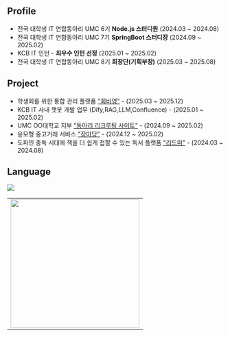 
## Profile
- 전국 대학생 IT 연합동아리 UMC 6기 **Node.js 스터디원** (2024.03 ~ 2024.08)
- 전국 대학생 IT 연합동아리 UMC 7기 **SpringBoot 스터디장** (2024.09 ~ 2025.02)
- KCB IT 인턴 - **최우수 인턴 선정** (2025.01 ~ 2025.02)
- 전국 대학생 IT 연합동아리 UMC 8기 **회장단(기획부장)** (2025.03 ~ 2025.08)

## Project
- 학생회를 위한 통합 관리 플랫폼 ["회비영"](https://github.com/heavyYoung2/BE) - (2025.03 ~ 2025.12)
- KCB IT 사내 챗봇 개발 업무 (Dify,RAG,LLM,Confluence) - (2025.01 ~ 2025.02)
- UMC OO대학교 지부 ["동아리 리크루팅 사이트"](https://github.com/HUR-Hongik-UMC-Recruit/Backend) - (2024.09 ~ 2025.02)
- 응모형 중고거래 서비스 ["장마당"](https://github.com/JMarketYard/Back-end) - (2024.12 ~ 2025.02)
- 도파민 중독 시대에 책을 더 쉽게 접할 수 있는 독서 플랫폼 ["리드미"](https://github.com/UMCreadme/Read_Me_Node.js) - (2024.03 ~ 2024.08)


## Language
<div style="display:flex; flex-direction:column;">
    <img src="https://img.shields.io/badge/java-%23ED8B00.svg?style=for-the-badge&logo=openjdk&logoColor=white">
</div>


<table>
  <tr>
    <td align="center">
      <a href="https://solved.ac/ajwoong">
        <img src="http://mazassumnida.wtf/api/v2/generate_badge?boj=ajwoong" width="300px" />
      </a>
    </td>
  </tr>
</table>

